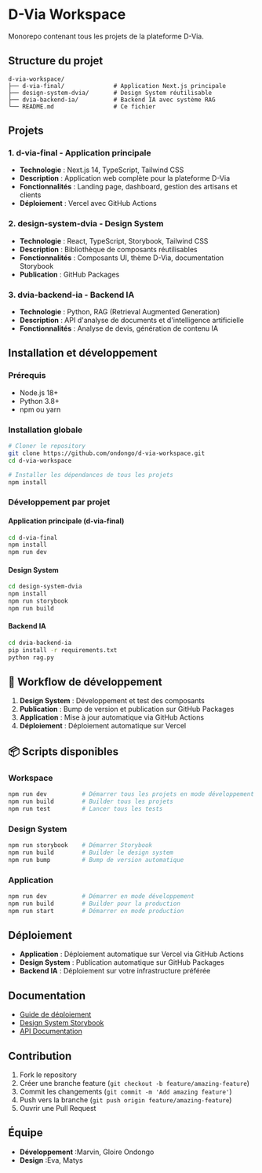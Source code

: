 # D-Via Workspace

Monorepo contenant tous les projets de la plateforme D-Via.

## Structure du projet

```
d-via-workspace/
├── d-via-final/              # Application Next.js principale
├── design-system-dvia/       # Design System réutilisable
├── dvia-backend-ia/          # Backend IA avec système RAG
└── README.md                 # Ce fichier
```

## Projets

### 1. **d-via-final** - Application principale
- **Technologie** : Next.js 14, TypeScript, Tailwind CSS
- **Description** : Application web complète pour la plateforme D-Via
- **Fonctionnalités** : Landing page, dashboard, gestion des artisans et clients
- **Déploiement** : Vercel avec GitHub Actions

### 2. **design-system-dvia** - Design System
- **Technologie** : React, TypeScript, Storybook, Tailwind CSS
- **Description** : Bibliothèque de composants réutilisables
- **Fonctionnalités** : Composants UI, thème D-Via, documentation Storybook
- **Publication** : GitHub Packages

### 3. **dvia-backend-ia** - Backend IA
- **Technologie** : Python, RAG (Retrieval Augmented Generation)
- **Description** : API d'analyse de documents et d'intelligence artificielle
- **Fonctionnalités** : Analyse de devis, génération de contenu IA

## Installation et développement

### Prérequis
- Node.js 18+
- Python 3.8+
- npm ou yarn

### Installation globale
```bash
# Cloner le repository
git clone https://github.com/ondongo/d-via-workspace.git
cd d-via-workspace

# Installer les dépendances de tous les projets
npm install
```

### Développement par projet

#### Application principale (d-via-final)
```bash
cd d-via-final
npm install
npm run dev
```

#### Design System
```bash
cd design-system-dvia
npm install
npm run storybook
npm run build
```

#### Backend IA
```bash
cd dvia-backend-ia
pip install -r requirements.txt
python rag.py
```

## 🔄 Workflow de développement

1. **Design System** : Développement et test des composants
2. **Publication** : Bump de version et publication sur GitHub Packages
3. **Application** : Mise à jour automatique via GitHub Actions
4. **Déploiement** : Déploiement automatique sur Vercel

## 📦 Scripts disponibles

### Workspace
```bash
npm run dev          # Démarrer tous les projets en mode développement
npm run build        # Builder tous les projets
npm run test         # Lancer tous les tests
```

### Design System
```bash
npm run storybook    # Démarrer Storybook
npm run build        # Builder le design system
npm run bump         # Bump de version automatique
```

### Application
```bash
npm run dev          # Démarrer en mode développement
npm run build        # Builder pour la production
npm run start        # Démarrer en mode production
```

## Déploiement

- **Application** : Déploiement automatique sur Vercel via GitHub Actions
- **Design System** : Publication automatique sur GitHub Packages
- **Backend IA** : Déploiement sur votre infrastructure préférée

## Documentation

- [Guide de déploiement](./DEPLOYMENT.md)
- [Design System Storybook](https://ondongo.github.io/design-system-dvia)
- [API Documentation](./dvia-backend-ia/README.md)

## Contribution

1. Fork le repository
2. Créer une branche feature (`git checkout -b feature/amazing-feature`)
3. Commit les changements (`git commit -m 'Add amazing feature'`)
4. Push vers la branche (`git push origin feature/amazing-feature`)
5. Ouvrir une Pull Request


##  Équipe

- **Développement** :Marvin, Gloire Ondongo
- **Design** :Eva, Matys
